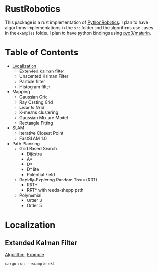 RustRobotics
====

This package is a rust implementation of [PythonRobotics](https://github.com/AtsushiSakai/PythonRobotics). I plan to have algorithms implementations in the `src` folder and the algorithms use cases in the `examples` folder. I plan to have python bindings using [pyo3](https://github.com/PyO3/pyo3)/[maturin](https://github.com/PyO3/maturin).

# Table of Contents
* [Localization](#localization)
  * [Extended kalman filter](#extended-kalman-filter)
  * Unscented Kalman Filter
  * Particle filter
  * Histogram filter 
* Mapping
  * Gaussian Grid
  * Ray Casting Grid
  * Lidar to Grid
  * K-means clustering
  * Gaussian Mixture Model
  * Rectangle Fitting
* SLAM
  * Iterative Closest Point
  * FastSLAM 1.0
* Path Planning
  * Grid Based Search
    * Dijkstra
    * A*
    * D*
    * D* lite
    * Potential Field
  * Rapidly-Exploring Random Trees (RRT)
    * RRT*
    * RRT* with reeds-shepp path
  * Polynomial
    * Order 3
    * Order 5

# Localization
## Extended Kalman Filter
[Algorithm](src/localization/extended_kalman_filter.rs), [Example](examples/localization/extended_kalman_filter.rs)
```
cargo run --example ekf
```


